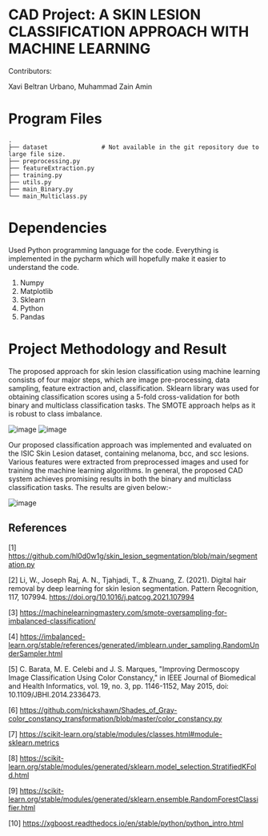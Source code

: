 # CAD Project: A SKIN LESION CLASSIFICATION APPROACH WITH MACHINE LEARNING

Contributors:

Xavi Beltran Urbano, Muhammad Zain Amin

Program Files
============

```
.
├── dataset               # Not available in the git repository due to large file size.
├── preprocessing.py       
├── featureExtraction.py           
├── training.py
├── utils.py
├── main_Binary.py
└── main_Multiclass.py

```
# Dependencies

Used Python programming language for the code.
Everything is implemented in the pycharm which will hopefully make it easier to understand the code.

1) Numpy
2) Matplotlib
3) Sklearn
4) Python
5) Pandas

Project Methodology and Result
============
The proposed approach for skin lesion classification using machine learning consists of four major steps, which are image pre-processing, data sampling, feature extraction and, classification. Sklearn library was used for obtaining classification scores using a 5-fold cross-validation for both binary and multiclass classification tasks. The SMOTE approach helps as it is robust to class imbalance.

![image](https://github.com/xavibeltranurbano/ISIC-Challenge-A-Conventional-Skin-Lesion-Classification-Approach/assets/21214562/03164afe-964d-4b18-83ab-34d0b4354631)
![image](https://github.com/xavibeltranurbano/ISIC-Challenge-A-Conventional-Skin-Lesion-Classification-Approach/assets/21214562/fd3f0802-aecc-4005-a6dd-38170b0952cb)

Our proposed classification approach was implemented and evaluated on the ISIC Skin Lesion dataset, containing melanoma, bcc, and scc lesions. Various features were extracted from preprocessed images and used for training the machine learning algorithms. In general, the proposed CAD system achieves promising results in both the binary and multiclass classification tasks. The results are given below:-

![image](https://github.com/xavibeltranurbano/ISIC-Challenge-A-Conventional-Skin-Lesion-Classification-Approach/assets/21214562/97a73acd-ea51-4d6e-b085-91061b54fbdb)


## References
[1] https://github.com/hl0d0w1g/skin_lesion_segmentation/blob/main/segmentation.py

[2] Li, W., Joseph Raj, A. N., Tjahjadi, T., & Zhuang, Z. (2021). Digital hair removal by deep learning for skin lesion segmentation. Pattern Recognition, 117, 107994. https://doi.org/10.1016/j.patcog.2021.107994

[3] https://machinelearningmastery.com/smote-oversampling-for-imbalanced-classification/

[4] https://imbalanced-learn.org/stable/references/generated/imblearn.under_sampling.RandomUnderSampler.html

[5] C. Barata, M. E. Celebi and J. S. Marques, "Improving Dermoscopy Image Classification Using Color Constancy," in IEEE Journal of Biomedical and Health Informatics, vol. 19, no. 3, pp. 1146-1152, May 2015, doi: 10.1109/JBHI.2014.2336473.

[6] https://github.com/nickshawn/Shades_of_Gray-color_constancy_transformation/blob/master/color_constancy.py

[7] https://scikit-learn.org/stable/modules/classes.html#module-sklearn.metrics

[8] https://scikit-learn.org/stable/modules/generated/sklearn.model_selection.StratifiedKFold.html

[9] https://scikit-learn.org/stable/modules/generated/sklearn.ensemble.RandomForestClassifier.html

[10] https://xgboost.readthedocs.io/en/stable/python/python_intro.html
